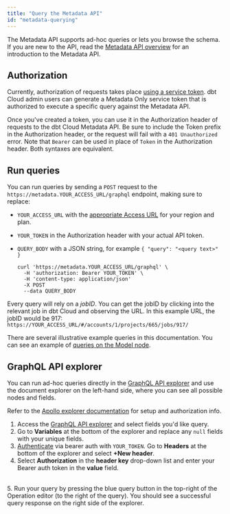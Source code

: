 ```yaml
---
title: "Query the Metadata API"
id: "metadata-querying"
---
```


The Metadata API supports ad-hoc queries or lets you browse the schema. If you are new to the API, read the [Metadata API overview](/docs/dbt-cloud-apis/metadata-api) for an introduction to the Metadata API.

<Snippet src="metadata-api-prerequisites" />

## Authorization

Currently, authorization of requests takes place [using a service token](/docs/dbt-cloud-apis/service-tokens). dbt Cloud admin users can generate a Metadata Only service token that is authorized to execute a specific query against the Metadata API.

Once you've created a token, you can use it in the Authorization header of requests to the dbt Cloud Metadata API. Be sure to include the Token prefix in the Authorization header, or the request will fail with a `401 Unauthorized` error. Note that `Bearer` can be used in place of `Token` in the Authorization header. Both syntaxes are equivalent.


## Run queries

You can run queries by sending a `POST` request to the `https://metadata.YOUR_ACCESS_URL/graphql` endpoint, making sure to replace:
* `YOUR_ACCESS_URL` with the [appropriate Access URL](/docs/cloud/about-cloud/regions-ip-addresses) for your region and plan.
* `YOUR_TOKEN` in the Authorization header with your actual API token.
* `QUERY_BODY` with a JSON string, for example `{ "query": "<query text>" }`

  ```shell
  curl 'https://metadata.YOUR_ACCESS_URL/graphql' \
    -H 'authorization: Bearer YOUR_TOKEN' \
    -H 'content-type: application/json'
    -X POST
    --data QUERY_BODY
  ```

Every query will rely on a _jobID_.  You can get the jobID by clicking into the relevant job in dbt Cloud and observing the URL. In this example URL, the jobID would be 917: `https://YOUR_ACCESS_URL/#/accounts/1/projects/665/jobs/917/`

There are several illustrative example queries in this documentation. You can see an example of [queries on the Model node](/docs/dbt-cloud-apis/metadata-schema-model).



## GraphQL API explorer

You can run ad-hoc queries directly in the [GraphQL API explorer](https://metadata.cloud.getdbt.com/graphql) and use the document explorer on the left-hand side, where you can see all possible nodes and fields. 

Refer to the [Apollo explorer documentation](https://www.apollographql.com/docs/graphos/explorer/explorer) for setup and authorization info. 

1. Access the [GraphQL API explorer](https://metadata.cloud.getdbt.com/graphql) and select fields you'd like query. 
2. Go to **Variables** at the bottom of the explorer and replace any `null` fields with your unique fields.
3. [Authenticate](https://www.apollographql.com/docs/graphos/explorer/connecting-authenticating#authentication) via bearer auth with `YOUR_TOKEN`. Go to **Headers** at the bottom of the explorer and select **+New header**.
4. Select **Authorization** in the **header key** drop-down list and enter your Bearer auth token in the **value** field.
<br />
5. Run your query by pressing the blue query button in the top-right of the Operation editor (to the right of the query). You should see a successful query response on the right side of the explorer.

<Lightbox src="/img/docs/dbt-cloud/metadata-api/graphql.jpg" width="85%" title="Run queries using the Apollo Server GraphQL explorer"/>
